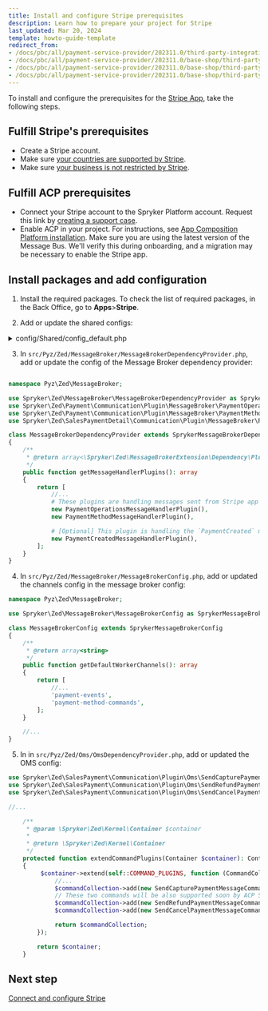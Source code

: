 ```yaml
---
title: Install and configure Stripe prerequisites
description: Learn how to prepare your project for Stripe
last_updated: Mar 20, 2024
template: howto-guide-template
redirect_from:
- /docs/pbc/all/payment-service-provider/202311.0/third-party-integrations/stripe/install-stripe.html
- /docs/pbc/all/payment-service-provider/202311.0/base-shop/third-party-integrations/stripe/install-stripe.html
- /docs/pbc/all/payment-service-provider/202311.0/base-shop/third-party-integrations/stripe/integrate-stripe.html
- /docs/pbc/all/payment-service-provider/202311.0/base-shop/third-party-integrations/stripe/sccos-prerequisites-for-the-stripe-app.html
---
```


To install and configure the prerequisites for the [Stripe App](/docs/pbc/all/payment-service-provider/{{page.version}}/base-shop/third-party-integrations/stripe/stripe.html), take the following steps.


## Fulfill Stripe's prerequisites

* Create a Stripe account.
* Make sure [your countries are supported by Stripe](https://stripe.com/global).
* Make sure [your business is not restricted by Stripe](https://stripe.com/legal/restricted-businesses).

## Fulfill ACP prerequisites

* Connect your Stripe account to the Spryker Platform account. Request this link by [creating a support case](https://support.spryker.com/s/).
* Enable ACP in your project. For instructions, see [App Composition Platform installation](/docs/acp/user/app-composition-platform-installation.html). Make sure you are using the latest version of the Message Bus. We'll verify this during onboarding, and a migration may be necessary to enable the Stripe app.

## Install packages and add configuration

1. Install the required packages.
    To check the list of required packages, in the Back Office, go to **Apps**>**Stripe**.

2. Add or update the shared configs:

<details>
  <summary>config/Shared/config_default.php</summary>

```php
//...

use Generated\Shared\Transfer\PaymentCaptureFailedTransfer;
use Generated\Shared\Transfer\CapturePaymentTransfer;
use Generated\Shared\Transfer\PaymentCapturedTransfer;
use Generated\Shared\Transfer\AddPaymentMethodTransfer;
use Generated\Shared\Transfer\DeletePaymentMethodTransfer;
use Generated\Shared\Transfer\PaymentAuthorizationFailedTransfer;
use Generated\Shared\Transfer\PaymentAuthorizedTransfer;
use Spryker\Shared\MessageBroker\MessageBrokerConstants;
use Spryker\Shared\Oms\OmsConstants;
use Spryker\Shared\Payment\PaymentConstants;
use Spryker\Shared\Sales\SalesConstants;
use Spryker\Zed\MessageBrokerAws\MessageBrokerAwsConfig;
use Spryker\Zed\Oms\OmsConfig;
use Spryker\Zed\Payment\PaymentConfig;

//...
$config[PaymentConstants::TENANT_IDENTIFIER] = getenv('SPRYKER_TENANT_IDENTIFIER') ?: '';

$config[OmsConstants::PROCESS_LOCATION] = [
    //...
    OmsConfig::DEFAULT_PROCESS_LOCATION,
    APPLICATION_ROOT_DIR . '/vendor/spryker/sales-payment/config/Zed/Oms', # this line must be added if your use unmodified ForeignPaymentStateMachine01.xml
];
$config[OmsConstants::ACTIVE_PROCESSES] = [
    //...
    'ForeignPaymentStateMachine01', # this line must be added or add your modified version of this OMS
];
$config[SalesConstants::PAYMENT_METHOD_STATEMACHINE_MAPPING] = [
    //...
    PaymentConfig::PAYMENT_FOREIGN_PROVIDER => 'ForeignPaymentStateMachine01', # this line must be added or add your modified version of this OMS
];

$config[MessageBrokerConstants::MESSAGE_TO_CHANNEL_MAP] = [
    //...
    AddPaymentMethodTransfer::class => 'payment-method-commands',
    DeletePaymentMethodTransfer::class => 'payment-method-commands',
    CancelPaymentTransfer::class => 'payment-commands',
    CapturePaymentTransfer::class => 'payment-commands',
    RefundPaymentTransfer::class => 'payment-commands',
    PaymentAuthorizedTransfer::class => 'payment-events',
    PaymentAuthorizationFailedTransfer::class => 'payment-events',
    PaymentCapturedTransfer::class => 'payment-events',
    PaymentCaptureFailedTransfer::class => 'payment-events',
    PaymentRefundedTransfer::class => 'payment-events',
    PaymentRefundFailedTransfer::class => 'payment-events',
    PaymentCanceledTransfer::class => 'payment-events',
    PaymentCancellationFailedTransfer::class => 'payment-events',

    # [Optional] This message can be received from your project when you want to use details of the Stripe App used payment.
    PaymentCreatedTransfer::class => 'payment-events',
];

$config[MessageBrokerConstants::CHANNEL_TO_RECEIVER_TRANSPORT_MAP] = [
    //...
    'payment-method-commands' => MessageBrokerAwsConfig::HTTP_CHANNEL_TRANSPORT,
    'payment-events' => MessageBrokerAwsConfig::HTTP_CHANNEL_TRANSPORT,
];

$config[MessageBrokerConstants::CHANNEL_TO_SENDER_TRANSPORT_MAP] = [
    //...
    'payment-commands' => MessageBrokerAwsConfig::HTTP_CHANNEL_TRANSPORT,
];

```

</details>

3. In `src/Pyz/Zed/MessageBroker/MessageBrokerDependencyProvider.php`, add or update the config of the Message Broker dependency provider:

```php

namespace Pyz\Zed\MessageBroker;

use Spryker\Zed\MessageBroker\MessageBrokerDependencyProvider as SprykerMessageBrokerDependencyProvider;
use Spryker\Zed\Payment\Communication\Plugin\MessageBroker\PaymentOperationsMessageHandlerPlugin;
use Spryker\Zed\Payment\Communication\Plugin\MessageBroker\PaymentMethodMessageHandlerPlugin;
use Spryker\Zed\SalesPaymentDetail\Communication\Plugin\MessageBroker\PaymentCreatedMessageHandlerPlugin;

class MessageBrokerDependencyProvider extends SprykerMessageBrokerDependencyProvider
{
    /**
     * @return array<\Spryker\Zed\MessageBrokerExtension\Dependency\Plugin\MessageHandlerPluginInterface>
     */
    public function getMessageHandlerPlugins(): array
    {
        return [
            //...
            # These plugins are handling messages sent from Stripe app to your project.
            new PaymentOperationsMessageHandlerPlugin(),
            new PaymentMethodMessageHandlerPlugin(),

            # [Optional] This plugin is handling the `PaymentCreated` messages sent from Stripe App.
            new PaymentCreatedMessageHandlerPlugin(),
        ];
    }
}

```

4. In `src/Pyz/Zed/MessageBroker/MessageBrokerConfig.php`, add or updated the channels config in the message broker config:

```php
namespace Pyz\Zed\MessageBroker;

use Spryker\Zed\MessageBroker\MessageBrokerConfig as SprykerMessageBrokerConfig;

class MessageBrokerConfig extends SprykerMessageBrokerConfig
{
    /**
     * @return array<string>
     */
    public function getDefaultWorkerChannels(): array
    {
        return [
            //...
            'payment-events',
            'payment-method-commands',
        ];
    }

    //...
}
```

5. In in `src/Pyz/Zed/Oms/OmsDependencyProvider.php`, add or updated the OMS config:


```php
use Spryker\Zed\SalesPayment\Communication\Plugin\Oms\SendCapturePaymentMessageCommandPlugin;
use Spryker\Zed\SalesPayment\Communication\Plugin\Oms\SendRefundPaymentMessageCommandPlugin;
use Spryker\Zed\SalesPayment\Communication\Plugin\Oms\SendCancelPaymentMessageCommandPlugin;

//...

    /**
     * @param \Spryker\Zed\Kernel\Container $container
     *
     * @return \Spryker\Zed\Kernel\Container
     */
    protected function extendCommandPlugins(Container $container): Container
    {
         $container->extend(self::COMMAND_PLUGINS, function (CommandCollectionInterface $commandCollection) {
             //...
             $commandCollection->add(new SendCapturePaymentMessageCommandPlugin(), 'Payment/Capture');
             // These two commands will be also supported soon by ACP Stripe app.
             $commandCollection->add(new SendRefundPaymentMessageCommandPlugin(), 'Payment/Refund');
             $commandCollection->add(new SendCancelPaymentMessageCommandPlugin(), 'Payment/Cancel');

             return $commandCollection;
        });

        return $container;
    }

```

## Next step

[Connect and configure Stripe](/docs/pbc/all/payment-service-provider/{{page.version}}/base-shop/third-party-integrations/stripe/connect-and-configure-stripe.html)
